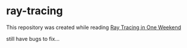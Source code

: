 # ray-tracing

This repository was created while reading [Ray Tracing in One Weekend](https://raytracing.github.io/books/RayTracingInOneWeekend.html)

still have bugs to fix...

